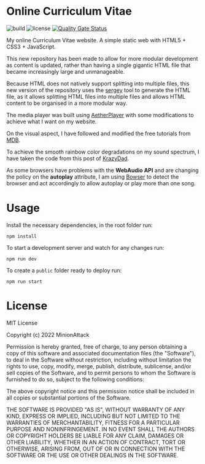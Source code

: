 # Online Curriculum Vitae

![build](https://img.shields.io/badge/build-passing-brightgreen) ![license](https://img.shields.io/badge/license-MIT-brightgreen) [![Quality Gate Status](https://sonarcloud.io/api/project_badges/measure?project=MinionAttack_sergey-online-cv&metric=alert_status)](https://sonarcloud.io/dashboard?id=MinionAttack_sergey-online-cv)

My online Curriculum Vitae website. A simple static web with HTML5 + CSS3 + JavaScript.

This new repository has been made to allow for more modular development as content is updated, rather than having a single gigantic HTML
file that became increasingly large and unmanageable.

Because HTML does not natively support splitting into multiple files, this new version of the repository uses
the [sergey](https://sergey.cool/) tool to generate the HTML file, as it allows splitting HTML files into multiple files and allows HTML
content to be organised in a more modular way.

The media player was built using [AetherPlayer](https://github.com/peinhu/AetherPlayer) with some modifications to achieve what I want on my
website.

On the visual aspect, I have followed and modified the free tutorials from [MDB](https://mdbootstrap.com/education/bootstrap/).

To achieve the smooth rainbow color degradations on my sound spectrum, I have taken the code from this post
of [KrazyDad](https://krazydad.com/tutorials/makecolors.php).

As some browsers have problems with the **WebAudio API** and are changing the policy on the **autoplay** attribute, I am
using [Bowser](https://github.com/lancedikson/bowser) to detect the browser and act accordingly to allow autoplay or play more than one
song.

# Usage

Install the necessary dependencies, in the root folder run:

`npm install`

To start a development server and watch for any changes run:

`npm run dev`

To create a `public` folder ready to deploy run:

`npm run start`

# License

MIT License

Copyright (c) 2022 MinionAttack

Permission is hereby granted, free of charge, to any person obtaining a copy
of this software and associated documentation files (the "Software"), to deal
in the Software without restriction, including without limitation the rights
to use, copy, modify, merge, publish, distribute, sublicense, and/or sell
copies of the Software, and to permit persons to whom the Software is
furnished to do so, subject to the following conditions:

The above copyright notice and this permission notice shall be included in all
copies or substantial portions of the Software.

THE SOFTWARE IS PROVIDED "AS IS", WITHOUT WARRANTY OF ANY KIND, EXPRESS OR
IMPLIED, INCLUDING BUT NOT LIMITED TO THE WARRANTIES OF MERCHANTABILITY,
FITNESS FOR A PARTICULAR PURPOSE AND NONINFRINGEMENT. IN NO EVENT SHALL THE
AUTHORS OR COPYRIGHT HOLDERS BE LIABLE FOR ANY CLAIM, DAMAGES OR OTHER
LIABILITY, WHETHER IN AN ACTION OF CONTRACT, TORT OR OTHERWISE, ARISING FROM,
OUT OF OR IN CONNECTION WITH THE SOFTWARE OR THE USE OR OTHER DEALINGS IN THE
SOFTWARE.